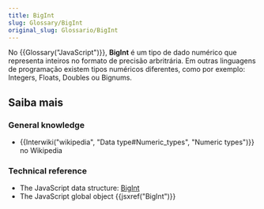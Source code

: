 ```yaml
---
title: BigInt
slug: Glossary/BigInt
original_slug: Glossario/BigInt
---
```

No {{Glossary("JavaScript")}}, **BigInt** é um tipo de dado numérico que representa inteiros no formato de precisão arbritrária. Em outras linguagens de programação existem tipos numéricos diferentes, como por exemplo: Integers, Floats, Doubles ou Bignums.

## Saiba mais

### General knowledge

- {{Interwiki("wikipedia", "Data type#Numeric_types", "Numeric types")}} no Wikipedia

### Technical reference

- The JavaScript data structure: [BigInt](/pt-BR/docs/Web/JavaScript/Data_structures#BigInt_type)
- The JavaScript global object {{jsxref("BigInt")}}
